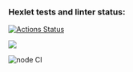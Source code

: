 ### Hexlet tests and linter status:

[![Actions Status](https://github.com/sharaendy/frontend-project-lvl1/workflows/hexlet-check/badge.svg)](https://github.com/sharaendy/frontend-project-lvl1/actions)

<a href="https://codeclimate.com/github/codeclimate/codeclimate/maintainability"><img src="https://api.codeclimate.com/v1/badges/a99a88d28ad37a79dbf6/maintainability" /></a>

![node CI](https://github.com/sharaendy/frontend-project-lvl1/actions/workflows/nodejs.yml/badge.svg)
